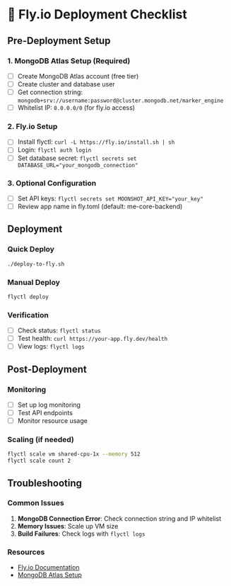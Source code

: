 # 🚀 Fly.io Deployment Checklist

## Pre-Deployment Setup

### 1. MongoDB Atlas Setup (Required)
- [ ] Create MongoDB Atlas account (free tier)
- [ ] Create cluster and database user
- [ ] Get connection string: `mongodb+srv://username:password@cluster.mongodb.net/marker_engine`
- [ ] Whitelist IP: `0.0.0.0/0` (for fly.io access)

### 2. Fly.io Setup
- [ ] Install flyctl: `curl -L https://fly.io/install.sh | sh`
- [ ] Login: `flyctl auth login`
- [ ] Set database secret: `flyctl secrets set DATABASE_URL="your_mongodb_connection"`

### 3. Optional Configuration
- [ ] Set API keys: `flyctl secrets set MOONSHOT_API_KEY="your_key"`
- [ ] Review app name in fly.toml (default: me-core-backend)

## Deployment

### Quick Deploy
```bash
./deploy-to-fly.sh
```

### Manual Deploy
```bash
flyctl deploy
```

### Verification
- [ ] Check status: `flyctl status`
- [ ] Test health: `curl https://your-app.fly.dev/health`
- [ ] View logs: `flyctl logs`

## Post-Deployment

### Monitoring
- [ ] Set up log monitoring
- [ ] Test API endpoints
- [ ] Monitor resource usage

### Scaling (if needed)
```bash
flyctl scale vm shared-cpu-1x --memory 512
flyctl scale count 2
```

## Troubleshooting

### Common Issues
1. **MongoDB Connection Error**: Check connection string and IP whitelist
2. **Memory Issues**: Scale up VM size
3. **Build Failures**: Check logs with `flyctl logs`

### Resources
- [Fly.io Documentation](https://fly.io/docs/)
- [MongoDB Atlas Setup](https://www.mongodb.com/docs/atlas/getting-started/)
